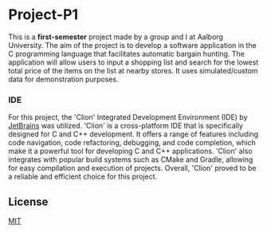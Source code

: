 # Project-P1

This is a **first-semester** project made by a group and I at Aalborg University. The aim of the project is to develop a software application in the C programming language that facilitates automatic bargain hunting. The application will allow users to input a shopping list and search for the lowest total price of the items on the list at nearby stores. It uses simulated/custom data for demonstration purposes.

### IDE
For this project, the 'Clion' Integrated Development Environment (IDE) by [JetBrains](https://www.jetbrains.com/) was utilized. 'Clion' is a cross-platform IDE that is specifically designed for C and C++ development. It offers a range of features including code navigation, code refactoring, debugging, and code completion, which make it a powerful tool for developing C and C++ applications. 'Clion' also integrates with popular build systems such as CMake and Gradle, allowing for easy compilation and execution of projects. Overall, 'Clion' proved to be a reliable and efficient choice for this project.

## License

[MIT](https://choosealicense.com/licenses/mit/)
